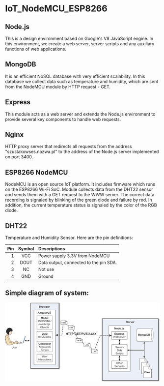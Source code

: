 # IoT_NodeMCU_ESP8266

## Node.js 
This is a design environment based on Google's V8 JavaScript engine. In this environment, we create a web server, server scripts and any auxiliary functions of web applications.

## MongoDB
It is an efficient NoSQL database with very efficient scalability. In this database we collect data such as temperature and humidity, which are sent from the NodeMCU module by HTTP request - GET.

## Express
This module acts as a web server and extends the Node.js environment to provide several key components to handle web requests.

## Nginx
HTTP proxy server that redirects all requests from the address "szustakowses.nazwa.pl" to the address of the Node.js server implemented on port 3400.

## ESP8266 NodeMCU
NodeMCU is an open source IoT platform. It includes firmware which runs on the ESP8266 Wi-Fi SoC. 
Module collects data from the DHT22 sensor and sends them with a GET request to the WWW server. The correct data recording is signaled by blinking of the green diode and failure by red. In addition, the current temperature status is signaled by the color of the RGB diode.

## DHT22
Temperature and Humidity Sensor. Here are the pin definitions:

| Pin  | Symbol | Descriptions |
| ---: |     :---:      |          :--- |
| 1    | VCC            | Power supply 3.3V from NodeMCU   |
| 2    | DOUT       | Data output, connected to the pin SDA.     |
| 3    | NC       | Not use     |
| 4    | GND      |Ground     |

## Simple diagram of system:

![Alt text](Images/s.png?raw=true "Scheme")
